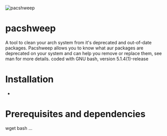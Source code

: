 ![pacshweep](https://user-images.githubusercontent.com/89363735/161449318-2979760e-e44e-4ece-8bcd-56ae3507a13f.png)
# pacshweep
A tool to clean your arch system from it's deprecated and out-of-date packages.
Pacshweep allows you to know what aur packages are deprecated on your system and can help you remove or replace them, see man for more details.
coded with GNU bash, version 5.1.4(1)-release

# Installation
-

# Prerequisites and dependencies
wget
bash
...
